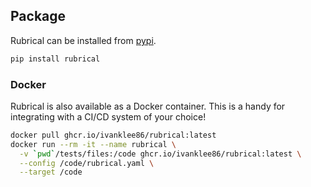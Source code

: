 ## Package

Rubrical can be installed from [pypi](https://pypi.org/).

```bash
pip install rubrical
```

### Docker

Rubrical is also available as a Docker container.  This is a handy for integrating with a CI/CD system of your choice!

```bash
docker pull ghcr.io/ivanklee86/rubrical:latest
docker run --rm -it --name rubrical \
  -v `pwd`/tests/files:/code ghcr.io/ivanklee86/rubrical:latest \
  --config /code/rubrical.yaml \
  --target /code
```
